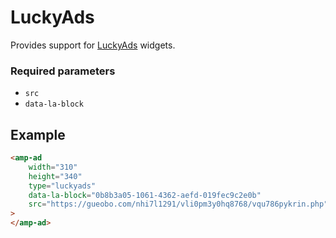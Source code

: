 <!---
Copyright 2020 The AMP HTML Authors. All Rights Reserved.

Licensed under the Apache License, Version 2.0 (the "License");
you may not use this file except in compliance with the License.
You may obtain a copy of the License at

      http://www.apache.org/licenses/LICENSE-2.0

Unless required by applicable law or agreed to in writing, software
distributed under the License is distributed on an "AS-IS" BASIS,
WITHOUT WARRANTIES OR CONDITIONS OF ANY KIND, either express or implied.
See the License for the specific language governing permissions and
limitations under the License.
-->

# LuckyAds

Provides support for [LuckyAds](https://luckyads.pro/) widgets.

### Required parameters

- `src`
- `data-la-block`

## Example

```html
<amp-ad
    width="310"
    height="340"
    type="luckyads"
    data-la-block="0b8b3a05-1061-4362-aefd-019fec9c2e0b"
    src="https://gueobo.com/nhi7l1291/vli0pm3y0hq8768/vqu786pykrin.php"
>
</amp-ad>
```
